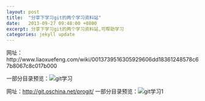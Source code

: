 ```yaml
---
layout: post
title:  "分享下学习git的两个学习资料站"
date:   2013-09-27 09:48:00 +0800
excerpt: 分享下学习git的两个学习资料站,可帮助学习
categories: jekyll update
---   
```

<!--markdown-->网址：http://www.liaoxuefeng.com/wiki/0013739516305929606dd18361248578c67b8067c8c017b000
一部分目录预览：![git学习][1]


<!--more-->


网址：http://git.oschina.net/progit/
一部分目录预览：![git学习1][2]


  [1]: http://7vzoi7.com1.z0.glb.clouddn.com/2015/02/869595062.jpg
  [2]: http://7vzoi7.com1.z0.glb.clouddn.com/2015/02/388502914.jpg
